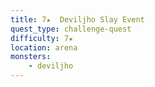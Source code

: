 ```yaml
---
title: 7★  Deviljho Slay Event
quest_type: challenge-quest
difficulty: 7★
location: arena
monsters:
    - deviljho
---
```


